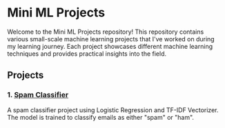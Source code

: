 # Mini ML Projects

Welcome to the Mini ML Projects repository! This repository contains various small-scale machine learning projects that I've worked on during my learning journey. Each project showcases different machine learning techniques and provides practical insights into the field.

## Projects

### 1. [Spam Classifier](https://github.com/IrfanKpm/mini-ml-projects/tree/main/spam-message-classification)

A spam classifier project using Logistic Regression and TF-IDF Vectorizer. The model is trained to classify emails as either "spam" or "ham".



